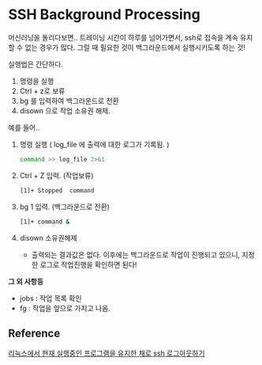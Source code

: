 # SSH Background Processing

머신러닝을 돌리다보면.. 트레이닝 시간이 하루를 넘어가면서, ssh로 접속을 계속 유지할 수 없는 경우가 많다.
그럴 때 필요한 것이 백그라운드에서 실행시키도록 하는 것!

실행법은 간단하다. 

1. 명령을 실행
2. Ctrl + z로 보류 
3. bg 를 입력하여 백그라운드로 전환
4. disown 으로 작업 소유권 해제.

예를 들어..

1. 명령 실행 ( log_file 에 출력에 대한 로그가 기록됨. )

	```bash
	command >> log_file 2>&1 
	```

2. Ctrl + Z 입력. (작업보류)

	```bash
	[1]+ Stopped  command
	```

3. bg 1 입력. (백그라운드로 전환)

	```bash
	[1]+ command &
	```
	
4. disown 소유권해제  
	- 출력되는 결과값은 없다. 이후에는 백그라운드로 작업이 진행되고 있으니, 지정한 로그로 작업진행을 확인하면 된다!

	
**그 외 사항등**

- jobs : 작업 목록 확인
- fg : 작업을 앞으로 가지고 나옴. 


## Reference

[리눅스에서 현재 실행중인 프로그램을 유지한 채로 ssh 로그아웃하기](http://bahndal.egloos.com/528463)